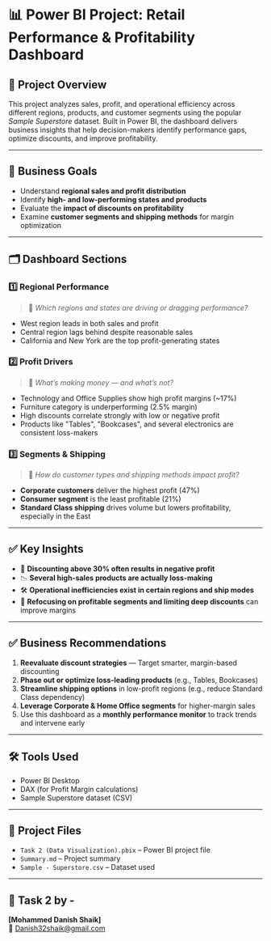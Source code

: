 # 📊 Power BI Project: Retail Performance & Profitability Dashboard

## 🧾 Project Overview

This project analyzes sales, profit, and operational efficiency across different regions, products, and customer segments using the popular *Sample Superstore* dataset. Built in Power BI, the dashboard delivers business insights that help decision-makers identify performance gaps, optimize discounts, and improve profitability.

---

## 🎯 Business Goals

- Understand **regional sales and profit distribution**
- Identify **high- and low-performing states and products**
- Evaluate the **impact of discounts on profitability**
- Examine **customer segments and shipping methods** for margin optimization

---

## 🗂️ Dashboard Sections

### 1️⃣ Regional Performance
> 📍 *Which regions and states are driving or dragging performance?*

- West region leads in both sales and profit
- Central region lags behind despite reasonable sales
- California and New York are the top profit-generating states

### 2️⃣ Profit Drivers
> 💸 *What’s making money — and what’s not?*

- Technology and Office Supplies show high profit margins (~17%)
- Furniture category is underperforming (2.5% margin)
- High discounts correlate strongly with low or negative profit
- Products like "Tables", "Bookcases", and several electronics are consistent loss-makers

### 3️⃣ Segments & Shipping
> 🚚 *How do customer types and shipping methods impact profit?*

- **Corporate customers** deliver the highest profit (47%)
- **Consumer segment** is the least profitable (21%)
- **Standard Class shipping** drives volume but lowers profitability, especially in the East

---

## ✅ Key Insights

- 🔴 **Discounting above 30% often results in negative profit**
- 📉 **Several high-sales products are actually loss-making**
- 🛠️ **Operational inefficiencies exist in certain regions and ship modes**
- 🎯 **Refocusing on profitable segments and limiting deep discounts** can improve margins

---

## ✅ Business Recommendations

1. **Reevaluate discount strategies** — Target smarter, margin-based discounting
2. **Phase out or optimize loss-leading products** (e.g., Tables, Bookcases)
3. **Streamline shipping options** in low-profit regions (e.g., reduce Standard Class dependency)
4. **Leverage Corporate & Home Office segments** for higher-margin sales
5. Use this dashboard as a **monthly performance monitor** to track trends and intervene early

---

## 🛠️ Tools Used

- Power BI Desktop
- DAX (for Profit Margin calculations)
- Sample Superstore dataset (CSV)

---

## 📁 Project Files

- `Task 2 (Data Visualization).pbix` – Power BI project file
- `Summary.md` – Project summary
- `Sample - Superstore.csv` – Dataset used

---


## 📌 Task 2 by - 

**[Mohammed Danish Shaik]**  
📧 Danish32shaik@gmail.com 


